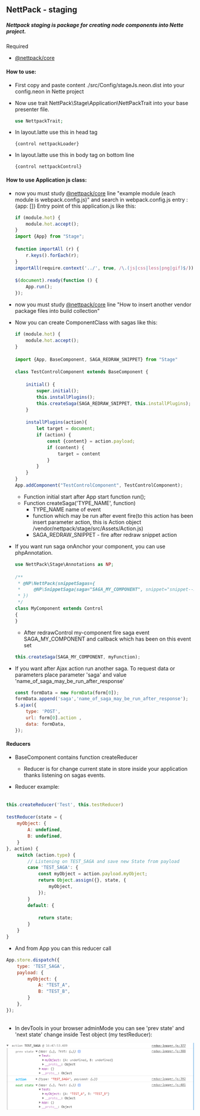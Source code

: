 ## NettPack - staging

##### Nettpack staging is package for creating node components into Nette project.

Required
 - [@nettpack/core](https://www.npmjs.com/package/@nettpack/core)


#### How to use:

- First copy and paste content ./src/Config/stageJs.neon.dist into your config.neon in Nette project

- Now use trait NettPack\Stage\Application\NettPackTrait into your base presenter file.
	````php
	use NettpackTrait;
	````
- In layout.latte use this in head tag
	````latte
	{control nettpackLoader}
	````

- In layout.latte use this in body tag on bottom line
	````latte
	{control nettpackControl}
	````

#### How to use Application js class:

- now you must study [@nettpack/core](https://www.npmjs.com/package/@nettpack/core) line "example module (each module is webpack.config.js)" and search in webpack.config.js entry : {app: []} Entry point of this application.js like this:
	````javascript
	if (module.hot) {
		module.hot.accept();
	}
	import {App} from "Stage";
	
	function importAll (r) {
		r.keys().forEach(r);
	}
	importAll(require.context('../', true, /\.(js|css|less|png|gif)$/));
	
	$(document).ready(function () {
		App.run();
	});
	````

- now you must study [@nettpack/core](https://www.npmjs.com/package/@nettpack/core) line "How to insert another vendor package files into build collection"

- Now you can create ComponentClass with sagas like this:
	````javascript
	if (module.hot) {
		module.hot.accept();
	}
	
	import {App, BaseComponent, SAGA_REDRAW_SNIPPET} from "Stage"
	
	class TestControlComponent extends BaseComponent {
	
		initial() {
			super.initial();
			this.installPlugins();
			this.createSaga(SAGA_REDRAW_SNIPPET, this.installPlugins);
		}
	
		installPlugins(action){
			let target = document;
			if (action) {
				const {content} = action.payload;
				if (content) {
					target = content
				}
			}
		}
	}
	App.addComponent("TestControlComponent", TestControlComponent);
	````
	- Function initial start after App start function run();
	- Function createSaga('TYPE_NAME', function)
		- TYPE_NAME name of event
		- function which may be run after event fire(to this action has been insert parameter action, this is Action object /vendor/nettpack/stage/src/Assets/Action.js)
		- SAGA_REDRAW_SNIPPET - fire after redraw snippet action
		
- If you want run saga onAnchor your component, you can use phpAnnotation.

	 ````php
	 use NettPack\Stage\Annotations as NP;
 
	 /**
	  * @NP\NettPack(snippetSagas={
	  *     @NP\SnippetSaga(saga="SAGA_MY_COMPONENT", snippet="snippet--my-component")
	  * })
	  */
	 class MyComponent extends Control
	 {
	 }
	 ````
	 
	 - After redrawControl my-component fire saga event SAGA_MY_COMPONENT and callback which has been on this event set
	````javascript
	this.createSaga(SAGA_MY_COMPONENT, myFunction);
	````
- If you want after Ajax action run another saga. To request data or parameters place parameter 'saga' and value 'name_of_saga_may_be_run_after_response'
	````javascript
	const formData = new FormData(form[0]);
	formData.append('saga','name_of_saga_may_be_run_after_response');
	$.ajax({
		type: 'POST',
		url: form[0].action ,
		data: formData,	
	});
	````

#### Reducers

-  BaseComponent contains function createReducer

	- Reducer is for change current state in store inside your application thanks listening on sagas events.


- Reducer example:
````javascript

this.createReducer('Test', this.testReducer)

testReducer(state = {
	myObject: {
		A: undefined,
		B: undefined,
	}
}, action) {
	switch (action.type) {
		// Listening on TEST_SAGA and save new State from payload
		case 'TEST_SAGA': {
			const myObject = action.payload.myObject;
			return Object.assign({}, state, {
				myObject,
			});
		}
		default: {

			return state;
		}
	}
}
````

- And from App you can this reducer call 
````javascript
App.store.dispatch({
	type: 'TEST_SAGA',
	payload: {
		myObject: {
			A: "TEST_A",
			B: "TEST_B",
		}
	},
});
		
````

- In devTools in your browser adminMode you can see 'prev state' and 'next state' change inside Test object (my testReducer):

![DevTools](src/DOC/devTools.PNG?raw=true)
